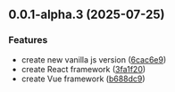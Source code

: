 ## 0.0.1-alpha.3 (2025-07-25)


### Features

* create new vanilla js version ([6cac6e9](https://github.com/xpyjs/gantt/commit/6cac6e968f4ed7aa0c18f10568ec45d56e7b34a1))
* create React framework ([3fa1f20](https://github.com/xpyjs/gantt/commit/3fa1f20ca17131f113a9093e5a276a7e3bce88e9))
* create Vue framework ([b688dc9](https://github.com/xpyjs/gantt/commit/b688dc9e9432089df1ff2665f31fc049c4381036))



